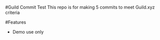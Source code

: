 #Guild Commit Test
This repo is for making 5 commits to meet Guild.xyz criteria

#Features
- Demo use only
